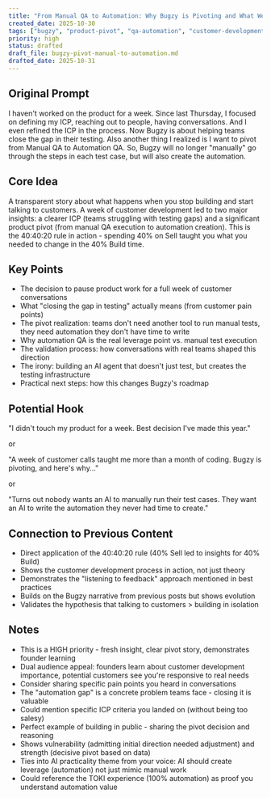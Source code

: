 ```yaml
---
title: "From Manual QA to Automation: Why Bugzy is Pivoting and What We Learned"
created_date: 2025-10-30
tags: ["bugzy", "product-pivot", "qa-automation", "customer-development", "icp"]
priority: high
status: drafted
draft_file: bugzy-pivot-manual-to-automation.md
drafted_date: 2025-10-31
---
```


## Original Prompt
I haven't worked on the product for a week. Since last Thursday, I focused on defining my ICP, reaching out to people, having conversations. And I even refined the ICP in the process. Now Bugzy is about helping teams close the gap in their testing. Also another thing I realized is I want to pivot from Manual QA to Automation QA. So, Bugzy will no longer "manually" go through the steps in each test case, but will also create the automation.

## Core Idea
A transparent story about what happens when you stop building and start talking to customers. A week of customer development led to two major insights: a clearer ICP (teams struggling with testing gaps) and a significant product pivot (from manual QA execution to automation creation). This is the 40:40:20 rule in action - spending 40% on Sell taught you what you needed to change in the 40% Build time.

## Key Points
- The decision to pause product work for a full week of customer conversations
- What "closing the gap in testing" actually means (from customer pain points)
- The pivot realization: teams don't need another tool to run manual tests, they need automation they don't have time to write
- Why automation QA is the real leverage point vs. manual test execution
- The validation process: how conversations with real teams shaped this direction
- The irony: building an AI agent that doesn't just test, but creates the testing infrastructure
- Practical next steps: how this changes Bugzy's roadmap

## Potential Hook
"I didn't touch my product for a week. Best decision I've made this year."

or

"A week of customer calls taught me more than a month of coding. Bugzy is pivoting, and here's why..."

or

"Turns out nobody wants an AI to manually run their test cases. They want an AI to write the automation they never had time to create."

## Connection to Previous Content
- Direct application of the 40:40:20 rule (40% Sell led to insights for 40% Build)
- Shows the customer development process in action, not just theory
- Demonstrates the "listening to feedback" approach mentioned in best practices
- Builds on the Bugzy narrative from previous posts but shows evolution
- Validates the hypothesis that talking to customers > building in isolation

## Notes
- This is a HIGH priority - fresh insight, clear pivot story, demonstrates founder learning
- Dual audience appeal: founders learn about customer development importance, potential customers see you're responsive to real needs
- Consider sharing specific pain points you heard in conversations
- The "automation gap" is a concrete problem teams face - closing it is valuable
- Could mention specific ICP criteria you landed on (without being too salesy)
- Perfect example of building in public - sharing the pivot decision and reasoning
- Shows vulnerability (admitting initial direction needed adjustment) and strength (decisive pivot based on data)
- Ties into AI practicality theme from your voice: AI should create leverage (automation) not just mimic manual work
- Could reference the TOKI experience (100% automation) as proof you understand automation value
